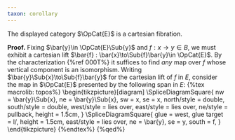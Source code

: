 ```yaml
---
taxon: corollary
---
```


The displayed category $\OpCat{E}$ is a cartesian fibration.

**Proof.**
Fixing $\bar{y}\in \OpCat{E}\Sub{y}$ and $f:x\to y\in B$, we must
exhibit a cartesian lift $\bar{f} : \bar{x}\to\Sub{f}\bar{y}\in \OpCat{E}$.
By the characterization {%ref 000T%} it suffices to find *any* map over $f$ whose vertical component is an isomorphism. Writing $\bar{y}\Sub{x}\to\Sub{f}\bar{y}$ for the cartesian lift of $f$ in $E$, consider the map in $\OpCat{E}$ presented by the following span in $E$:
{%tex macrolib: topos%}
\begin{tikzpicture}[diagram]
  \SpliceDiagramSquare<l/>{
    nw = \bar{y}\Sub{x},
    ne = \bar{y}\Sub{x},
    sw = x,
    se = x,
    north/style = double,
    south/style = double,
    west/style = lies over,
    east/style = lies over,
    ne/style = pullback,
    height = 1.5cm,
  }
  \SpliceDiagramSquare<r/>{
    glue = west,
    glue target = l/,
    height = 1.5cm,
    east/style = lies over,
    ne = \bar{y},
    se = y,
    south = f,
  }
\end{tikzpicture}
{%endtex%}
{%qed%}
